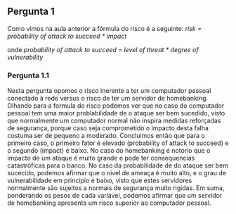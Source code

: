 ## Pergunta 1

Como vimos na aula anterior a fórmula do risco é a seguinte:
*risk = probability of attack to succeed * impact*

onde 
*probability of attack to succeed = level of threat * degree of vulnerability*

### Pergunta 1.1

Nesta pergunta opomos o risco inerente a ter um computador pessoal conectado à rede versus o risco de ter um servidor de homebanking. Olhando para a formula do risco podemos ver que no caso do computador pessoal tem uma maior problabilidade de o ataque ser bem sucedido, visto que normalmente um computador normal não inspira medidas reforçadas de segurança, porque caso seja comprometido o impacto desta falha costuma ser de pequeno a moderado. Concluimos então que para o primeiro caso, o primeiro fator é elevado (probability of attack to succeed) e o segundo (impact) é baixo. No caso do homebanking  é notório que o impacto de um ataque é muito grande e pode ter consequencias catastróficas para o banco. No caso da probabilidade de do ataque ser bem sucecido, podemos afirmar que o nivel de ameaça é muito alto, e o grau de vulnerabilidade em principio é baixo, visto que estes servidores normalmente são sujeitos a normais de segurança muito rigidas.
Em suma, ponderando os pesos de cada variável, podemos afirmar que um servidor de homebanking apresenta um risco superior ao computador pessoal.

